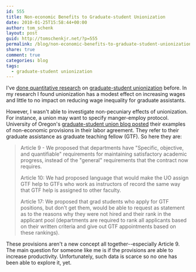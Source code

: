 ```yaml
---
id: 555
title: Non-economic Benefits to Graduate-student Unionization
date: 2010-01-25T15:58:44+00:00
author: tom_schenk
layout: post
guid: http://tomschenkjr.net/?p=555
permalink: /blog/non-economic-benefits-to-graduate-student-unionization/
share: true
comment: true
categories: blog 
tags:
  - graduate-student unionization
---
```

I've <a href="http://tomschenkjr.net/research/graduate-student-unionization/">done quantitative research</a> on <a href="http://en.wikipedia.org/wiki/Graduate_student_unionization">graduate-student unionization</a> before. In my research I found unionization has a modest effect on increasing wages and little to no impact on reducing wage inequality for graduate assistants.

However, I wasn't able to investigate non-pecuniary effects of unionization. For instance, a union may want to specify manger-employ protocol. University of Oregon's <a href="http://gtffbargaining.blogspot.com/2010/01/non-economic-articles.html">graduate-student union blog posted</a> their examples of non-economic provisions in their labor agreement. They refer to their graduate assistance as graduate teaching fellow (GTF). So here they are:
<blockquote>Article 9 - We proposed that departments have "Specific, objective, and quantifiable" requirements for maintaining satisfactory academic progress, instead of the "general" requirements that the contract now requires.

Article 10: We had proposed language that would make the UO assign GTF help to GTFs who work as instructors of record the same way that GTF help is assigned to other faculty.

Article 17: We proposed that grad students who apply for GTF positions, but don't get them, would be able to request as statement as to the reasons why they were not hired and their rank in the applicant pool (departments are required to rank all applicants based on their written criteria and give out GTF appointments based on these rankings).</blockquote>
These provisions aren't a new concept all together--especially Article 9. The main question for someone like me is if the provisions are able to increase productivity. Unfortunately, such data is scarce so no one has been able to explore it, yet.